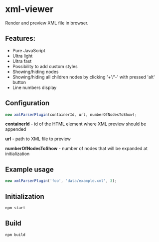 # xml-viewer

Render and preview XML file in browser.

## Features:
- Pure JavaScript
- Ultra light
- Ultra fast
- Possibility to add custom styles
- Showing/hiding nodes
- Showing/hiding all children nodes by clicking '+'/'-' with pressed 'alt' button
- Line numbers display

## Configuration
```javascript
new xmlParserPlugin(containerId, url, numberOfNodesToShow);
```
**containerId** - id of the HTML element where XML preview should be appended

**url** - path to XML file to preview

**numberOfNodesToShow** - number of nodes that will be expanded at initialization

## Example usage
```javascript
new xmlParserPlugin('foo', 'data/example.xml', 3);
```
 ## Initialization
 ```sh
 npm start
 ```
 
 ## Build
  ```sh
 npm build
 ```
